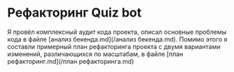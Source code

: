 # Рефакторинг Quiz bot
Я провёл комплексный аудит кода проекта, описал основные проблемы кода в файле [анализ бекенда.md](/анализ бекенда.md). Помимо этого я составли примерный план рефакторинга проекта с двумя вариантами изменений, различающихся по масштабам, в файле [план рефакторинг.md](/план рефакторингa.md)
